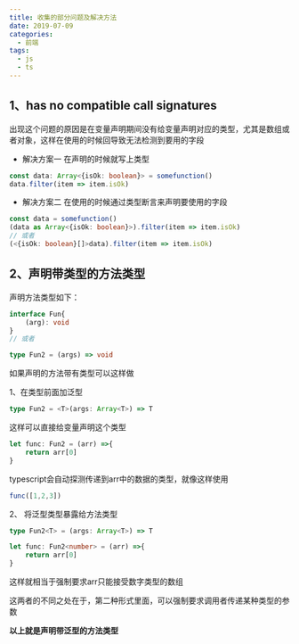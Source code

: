 ```yaml
---
title: 收集的部分问题及解决方法
date: 2019-07-09
categories:
  - 前端
tags: 
  - js
  - ts
---
```


## 1、has no compatible call signatures

出现这个问题的原因是在变量声明期间没有给变量声明对应的类型，尤其是数组或者对象，这样在使用的时候回导致无法检测到要用的字段

- 解决方案一
  在声明的时候就写上类型
```typescript
const data: Array<{isOk: boolean}> = somefunction()
data.filter(item => item.isOk)
```
- 解决方案二
  在使用的时候通过类型断言来声明要使用的字段
```typescript
const data = somefunction()
(data as Array<{isOk: boolean}>).filter(item => item.isOk)
// 或者
(<{isOk: boolean}[]>data).filter(item => item.isOk)
```

## 2、声明带类型的方法类型

声明方法类型如下：

```typescript
interface Fun{
    (arg): void 
}
// 或者

type Fun2 = (args) => void
```

如果声明的方法带有类型可以这样做

1、在类型前面加泛型
```typescript
type Fun2 = <T>(args: Array<T>) => T
```
这样可以直接给变量声明这个类型
```typescript
let func: Fun2 = (arr) =>{
    return arr[0]
}
```
typescript会自动探测传递到arr中的数据的类型，就像这样使用

```typescript
func([1,2,3])
```

2、 将泛型类型暴露给方法类型
```typescript
type Fun2<T> = (args: Array<T>) => T

let func: Fun2<number> = (arr) =>{
    return arr[0]
}
```
这样就相当于强制要求arr只能接受数字类型的数组

这两者的不同之处在于，第二种形式里面，可以强制要求调用者传递某种类型的参数

**以上就是声明带泛型的方法类型**